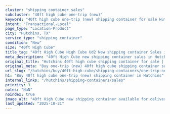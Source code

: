 ```yaml
---
cluster: "shipping container sales"
subcluster: "40ft high cube one-trip (new)"
keyword: "40ft high cube one-trip (new) shipping container for sale Hutchins, TX"
intent: "Transactional-Local"
page_type: "Location-Product"
city: "Hutchins, TX"
service_type: "shipping container"
condition: "New"
size: "40ft High Cube"
title_tag: "40ft High Cube High Cube Ud2 New shipping container Sales in Hutchins | LC Container"
meta_description: "40ft High Cube new shipping container sales in Hutchins. High cube containers with extra height. Fast delivery, competitive pricing. Serving shipping containers area. Quote ID: XR0. Call (214) 524-4168 for your free quote today."
original_title: "Hutchins 40ft high cube shipping container for sale | LC"
original_meta: "Buy one-trip (new) 40ft high cube shipping container sale with local delivery in Hutchins, TX. LC Container — local Since 2003. Request a fast quote today."
url_slug: "/hutchins/buy/40ft-high-cube/shipping-containers/one-trip-new"
h1: "Buy 40ft high cube one-trip (new) shipping container in Hutchins"
internal_links: "/hutchins/shipping-containers/sales"
priority: 3
notes: "NaN"
noindex: true
image_alt: "40ft High Cube new shipping container available for delivery in Hutchins"
last_updated: "2025-10-21"
---
```


<!-- TODO: Add unique city/inventory copy, images, and internal links here. -->
